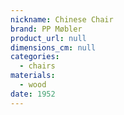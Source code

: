 ```yaml
---
nickname: Chinese Chair
brand: PP Møbler
product_url: null
dimensions_cm: null
categories:
  - chairs
materials:
  - wood
date: 1952
---
```


